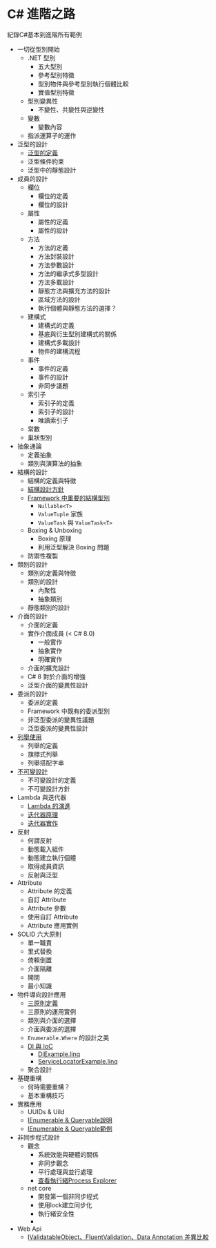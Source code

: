 # C# 進階之路

紀錄C#基本到進階所有範例

- 一切從型別開始
  - .NET 型別
    - 五大型別
    - 參考型別特徵
    - 型別物件與參考型別執行個體比較
    - 實值型別特徵
  - 型別變異性
    - 不變性、共變性與逆變性
  - 變數
    - 變數內容
  - 指派運算子的運作
- 泛型的設計
  - <a href="https://github.com/blackbryant/C_sharp/blob/main/%E6%B3%9B%E5%9E%8B%E7%9A%84%E8%A8%AD%E8%A8%88/GenericExample.linq" target="_blank">泛型的定義  </a>
  - 泛型條件約束
  - 泛型中的靜態設計
- 成員的設計
  - 欄位
    - 欄位的定義
    - 欄位的設計
  - 屬性
    - 屬性的定義
    - 屬性的設計
  - 方法
    - 方法的定義
    - 方法封裝設計
    - 方法參數設計
    - 方法的繼承式多型設計
    - 方法多載設計
    - 靜態方法與擴充方法的設計
    - 區域方法的設計
    - 執行個體與靜態方法的選擇？
  - 建構式
    - 建構式的定義
    - 基底與衍生型別建構式的關係
    - 建構式多載設計
    - 物件的建構流程
  - 事件
    - 事件的定義
    - 事件的設計
    - 非同步議題
  - 索引子
    - 索引子的定義
    - 索引子的設計
    - 唯讀索引子
  - 常數
  - 巢狀型別
- 抽象通論
  - 定義抽象
  - 類別與演算法的抽象
- 結構的設計
  - 結構的定義與特徵
  - <a href="https://github.com/blackbryant/C_sharp/blob/main/%E7%B5%90%E6%A7%8B%E7%9A%84%E8%A8%AD%E8%A8%88/%E7%B5%90%E6%A7%8B%E8%A8%AD%E8%A8%88%E5%8E%9F%E5%89%87.md">結構設計方針</a>
  - <a href="https://github.com/blackbryant/C_sharp/blob/main/%E7%B5%90%E6%A7%8B%E7%9A%84%E8%A8%AD%E8%A8%88/StructExample.linq" target="_blank"> Framework 中重要的結構型別 </a>
    - `Nullable<T>`
    - `ValueTuple` 家族
    - `ValueTask` 與 `ValueTask<T>`
  - Boxing & Unboxing
    - Boxing 原理
    - 利用泛型解決 Boxing 問題
  - 防禦性複製
- 類別的設計
  - 類別的定義與特徵
  - 類別的設計
    - 內聚性
    - 抽象類別
  - 靜態類別的設計
- 介面的設計
  - 介面的定義
  - 實作介面成員 (< C# 8.0)
    - 一般實作
    - 抽象實作
    - 明確實作
  - 介面的擴充設計
  - C# 8 對於介面的增強
  - 泛型介面的變異性設計
- 委派的設計
  - 委派的定義
  - Framework 中既有的委派型別
  - 非泛型委派的變異性議題
  - 泛型委派的變異性設計
- <a href="https://github.com/blackbryant/C_sharp/blob/main/%E5%88%97%E8%88%89%E7%9A%84%E8%A8%AD%E8%A8%88/EnumExample.linq" target="_blank">列舉使用</a>
  - 列舉的定義
  - 旗標式列舉
  - 列舉搭配字串
- <a href="https://github.com/blackbryant/C_sharp/blob/main/%E7%89%A9%E4%BB%B6%E5%B0%8E%E5%90%91%E8%A8%AD%E8%A8%88%E6%87%89%E7%94%A8/%E4%B8%8D%E5%8F%AF%E8%AE%8A%E8%A8%AD%E8%A8%88/ImmutableExample.linq" target="_blank">不可變設計</a>
  - 不可變設計的定義
  - 不可變設計方針
- Lambda 與迭代器
  - <a href="https://github.com/blackbryant/C_sharp/blob/main/Lambda%20%E8%88%87%E8%BF%AD%E4%BB%A3%E5%99%A8/LambdaExample.linq" target="_blank">Lambda 的演進</a>
  - <a href="https://github.com/blackbryant/C_sharp/blob/main/Lambda%20%E8%88%87%E8%BF%AD%E4%BB%A3%E5%99%A8/EnumerableExample1.linq" target="_blank">迭代器原理</a>
  - <a href="https://github.com/blackbryant/C_sharp/blob/main/Lambda%20%E8%88%87%E8%BF%AD%E4%BB%A3%E5%99%A8/EnumerableExample2.linq" target="_blank">迭代器實作</a>
- 反射
  - 何謂反射
  - 動態載入組件
  - 動態建立執行個體
  - 取得成員資訊
  - 反射與泛型
- Attribute
  - Attribute 的定義
  - 自訂 Attribute
  - Attribute 參數
  - 使用自訂 Attribute
  - Attribute 應用實例
- SOLID 六大原則
  - 單一職責
  - 里式替換
  - 倚賴倒置
  - 介面隔離
  - 開閉
  - 最小知識
- 物件導向設計應用
  - <a href="https://github.com/blackbryant/C_sharp/blob/main/%E7%89%A9%E4%BB%B6%E5%B0%8E%E5%90%91%E8%A8%AD%E8%A8%88%E6%87%89%E7%94%A8/%E8%A8%AD%E8%A8%88%E4%B8%89%E5%8E%9F%E5%89%87.md" target="_blank"> 三原則定義 </a>
  - 三原則的運用實例
  - 類別與介面的選擇
  - 介面與委派的選擇
  - `Enumerable.Where` 的設計之美
  - <a href="https://programdoubledragon.blogspot.com/2024/12/c-di.html" target="_blank"> DI 與 IoC </a>
    - <a href="https://github.com/blackbryant/C_sharp/blob/main/%E7%89%A9%E4%BB%B6%E5%B0%8E%E5%90%91%E8%A8%AD%E8%A8%88%E6%87%89%E7%94%A8/DiExample.linq" target="_blank">DiExample.linq</a>
    - <a href="https://github.com/blackbryant/C_sharp/blob/main/%E7%89%A9%E4%BB%B6%E5%B0%8E%E5%90%91%E8%A8%AD%E8%A8%88%E6%87%89%E7%94%A8/ServiceLocatorExample.linq" target="_blank">ServiceLocatorExample.linq</a>
  - 聚合設計
- 基礎重構
  - 何時需要重構？
  - 基本重構技巧
- 實務應用
  - UUIDs & Uild
  - <a href="https://github.com/blackbryant/C_sharp/blob/main/%E5%AF%A6%E5%8B%99%E6%87%89%E7%94%A8/IQuery%26IEnumerable%E5%B7%AE%E7%95%B0.md" target="_blank">IEnumerable & Queryable說明</a>
  - <a href="https://github.com/blackbryant/C_sharp/blob/main/%E5%AF%A6%E5%8B%99%E6%87%89%E7%94%A8/IQuery%26IEnumerable%E7%AF%84%E4%BE%8B.linq" target="_blank">IEnumerable & Queryable範例</a>
- 非同步程式設計
  - 觀念
    - 系統效能與硬體的關係
    - 非同步觀念
    - 平行處理與並行處理
    - <a href="https://learn.microsoft.com/zh-tw/sysinternals/downloads/process-explorer" target="_blank" >查看執行緒Process Explorer</a>
  - net core
    - 開發第一個非同步程式
    - 使用lock建立同步化
    - 執行緒安全性
    - 
- Web Api
  -  <a href="https://github.com/blackbryant/C_sharp/blob/main/WebApi/IValidatableObject%E3%80%81FluentValidation%E3%80%81Data%20Annotation%20%E5%B7%AE%E7%95%B0%E6%AF%94%E8%BC%83" target="_blank">IValidatableObject、FluentValidation、Data Annotation 差異比較</a>
